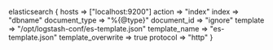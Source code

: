 elasticsearch {
	hosts => ["localhost:9200"]
	action => "index"
	index => "dbname"
	document_type => "%{@type}"
	document_id => "ignore"
	template => "/opt/logstash-conf/es-template.json"
	template_name => "es-template.json"
	template_overwrite => true
	protocol => "http"
}